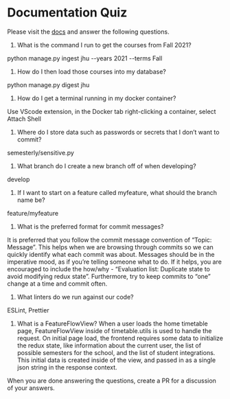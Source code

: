 # Documentation Quiz

Please visit the [docs](https://semesterly-v2.readthedocs.io/en/latest/index.html) and
answer the following questions.

1. What is the command I run to get the courses from Fall 2021?

python manage.py ingest jhu --years 2021 --terms Fall

1. How do I then load those courses into my database?

python manage.py digest jhu

1. How do I get a terminal running in my docker container?

Use VScode extension, in the Docker tab right-clicking a container, select Attach Shell

1. Where do I store data such as passwords or secrets that I don’t want to commit?

semesterly/sensitive.py

1. What branch do I create a new branch off of when developing?

develop

1. If I want to start on a feature called myfeature, what should the branch name be?

feature/myfeature

1. What is the preferred format for commit messages?

It is preferred that you follow the commit message convention of “Topic: Message”. This helps when we are browsing through commits so we can quickly identify what each commit was about. Messages should be in the imperative mood, as if you’re telling someone what to do. If it helps, you are encouraged to include the how/why - “Evaluation list: Duplicate state to avoid modifying redux state”. Furthermore, try to keep commits to “one” change at a time and commit often.

1. What linters do we run against our code?

ESLint, Prettier

1. What is a FeatureFlowView?
When a user loads the home timetable page, FeatureFlowView inside of timetable.utils is used to handle the request. On initial page load, the frontend requires some data to initialize the redux state, like information about the current user, the list of possible semesters for the school, and the list of student integrations. This initial data is created inside of the view, and passed in as a single json string in the response context.

When you are done answering the questions, create a PR for a discussion of your answers.